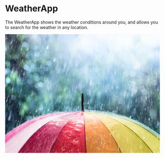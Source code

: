 # WeatherApp

The WeatherApp shows the weather conditions around you, and allows you to search for the weather in any location.


![image](https://github.com/RedWiggler/WeatherApp/blob/master/WeatherAppIcon.jpg?raw=true)
